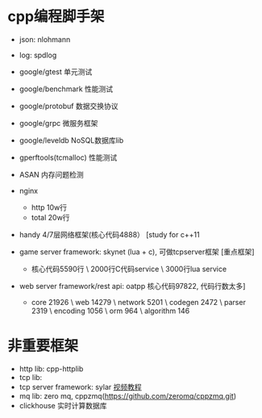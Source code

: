 
# cpp编程脚手架
+ json: nlohmann
+ log: spdlog

+ google/gtest 单元测试
+ google/benchmark 性能测试
+ google/protobuf 数据交换协议
+ google/grpc 微服务框架
+ google/leveldb NoSQL数据库lib
+ gperftools(tcmalloc) 性能测试
+ ASAN 内存问题检测

+ nginx 
	- http 10w行
	- total 20w行
+ handy 4/7层网络框架(核心代码4888） [study for c++11
+ game server framework: skynet (lua + c), 可做tcpserver框架 [重点框架]
	- 核心代码5590行 \ 2000行C代码service \ 3000行lua service
+ web server framework/rest api: oatpp 核心代码97822, 代码行数太多]
	- core 21926 \ web 14279 \ network 5201 \ codegen 2472 \ parser 2319 \ encoding 1056 \ orm 964 \ algorithm 146

# 非重要框架
+ http lib: cpp-httplib
+ tcp lib:
+ tcp server framework: sylar [视频教程](https://www.bilibili.com/video/av53602631/?from=www.sylar.top)
+ mq lib: zero mq, cppzmq(https://github.com/zeromq/cppzmq.git)
+ clickhouse  实时计算数据库

